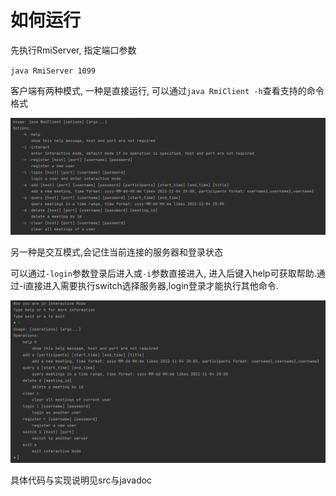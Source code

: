 # 如何运行

先执行RmiServer, 指定端口参数 

`java RmiServer 1099`



客户端有两种模式, 一种是直接运行, 可以通过`java RmiClient -h`查看支持的命令格式

![image-20221104230022354](assets/image-20221104230022354.png)

另一种是交互模式,会记住当前连接的服务器和登录状态

可以通过`-login`参数登录后进入或`-i`参数直接进入, 进入后键入help可获取帮助.通过-i直接进入需要执行switch选择服务器,login登录才能执行其他命令.

![image-20221104230236004](assets/image-20221104230236004.png)

具体代码与实现说明见src与javadoc